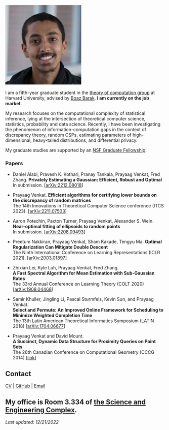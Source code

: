 ![prayaag](/prayaag.jpg)

I am a fifth-year graduate student in the [theory of computation group](https://toc.seas.harvard.edu/) at Harvard University, advised by [Boaz Barak](https://www.boazbarak.org/). **I am currently on the job market**.

My research focuses on the computational complexity of statistical inference, lying at the intersection of theoretical computer science, statistics, probability and data science. Recently, I have been investigating the phenomenon of information-computation gaps in the context of discrepancy theory, random CSPs, estimating parameters of high-dimensional, heavy-tailed distributions, and differential privacy. 

My graduate studies are supported by an [NSF Graduate Fellowship](https://www.nsfgrfp.org/).

### Papers

- Daniel Alabi, Pravesh K. Kothari, Pranay Tankala, Prayaag Venkat, Fred Zhang.
**Privately Estimating a Gaussian: Efficient, Robust and Optimal**   
In submission. [[arXiv:2212.08018](https://arxiv.org/abs/2212.08018)]

- Prayaag Venkat.
**Efficient algorithms for certifying lower bounds on the discrepancy of random matrices**   
The 14th Innovations in Theoretical Computer Science conference (ITCS 2023). [[arXiv:2211.07503](https://arxiv.org/abs/2211.07503)]

- Aaron Potechin, Paxton Turner, Prayaag Venkat, Alexander S. Wein.
**Near-optimal fitting of ellipsoids to random points**  
In submission. [[arXiv:2208.09493](https://arxiv.org/abs/2208.09493)]

- Preetum Nakkiran, Prayaag Venkat, Sham Kakade, Tengyu Ma.
**Optimal Regularization Can Mitigate Double Descent**  
The Ninth International Conference on Learning Representations (ICLR 2021). [[arXiv:2003.01897](https://arxiv.org/abs/2003.01897)]

- Zhixian Lei, Kyle Luh, Prayaag Venkat, Fred Zhang.  
**A Fast Spectral Algorithm for Mean Estimation with Sub-Gaussian Rates**  
The 33rd Annual Conference on Learning Theory (COLT 2020) [[arXiv:1908.04468](https://arxiv.org/abs/1908.04468)]

- Samir Khuller, Jingling Li, Pascal Sturmfels, Kevin Sun, and Prayaag Venkat.  
**Select and Permute: An Improved Online Framework for Scheduling to Minimize Weighted Completion Time**  
The 13th Latin American Theoretical Informatics Symposium (LATIN 2018) [[arXiv:1704.06677](https://arxiv.org/abs/1704.06677)]

- Prayaag Venkat and David Mount.  
**A Succinct, Dynamic Data Structure for Proximity Queries on Point Sets**  
The 26th Canadian Conference on Computational Geometry (CCCG 2014) [[link](http://www.cccg.ca/proceedings/2014/papers/paper32.pdf)]

## Contact
[CV](/cv.pdf) | [GitHub](https://github.com/vprayaag) | [Email](mailto:pkvasv@gmail.com)

My office is Room 3.334 of [the Science and Engineering Complex](https://www.seas.harvard.edu/about-us/visit-us/allston/science-engineering-complex).
---
*Last updated: 12/21/2022*

